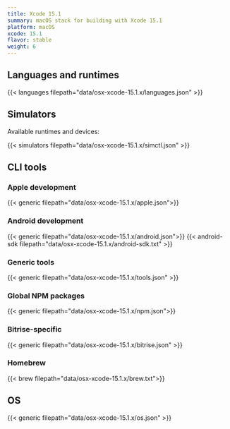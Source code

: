 ```yaml
---
title: Xcode 15.1
summary: macOS stack for building with Xcode 15.1
platform: macOS
xcode: 15.1
flavor: stable
weight: 6
---
```


## Languages and runtimes

{{< languages filepath="data/osx-xcode-15.1.x/languages.json" >}}

## Simulators

Available runtimes and devices:

{{< simulators filepath="data/osx-xcode-15.1.x/simctl.json" >}}

## CLI tools

### Apple development

{{< generic filepath="data/osx-xcode-15.1.x/apple.json">}}

### Android development

{{< generic filepath="data/osx-xcode-15.1.x/android.json">}}
{{< android-sdk filepath="data/osx-xcode-15.1.x/android-sdk.txt" >}}

### Generic tools

{{< generic filepath="data/osx-xcode-15.1.x/tools.json" >}}

### Global NPM packages

{{< generic filepath="data/osx-xcode-15.1.x/npm.json">}}

### Bitrise-specific

{{< generic filepath="data/osx-xcode-15.1.x/bitrise.json" >}}

### Homebrew

{{< brew filepath="data/osx-xcode-15.1.x/brew.txt">}}

## OS

{{< generic filepath="data/osx-xcode-15.1.x/os.json" >}}
